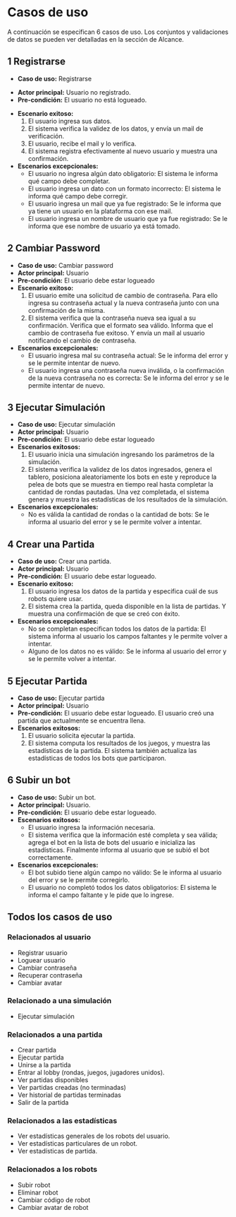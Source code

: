  # Casos de uso
A continuación se especifican 6 casos de uso. Los conjuntos y validaciones de datos se pueden ver detalladas en la sección de Alcance.
 
## 1 Registrarse
+ **Caso de uso:** Registrarse
* **Actor principal:** Usuario no registrado.
* **Pre-condición:** El usuario no está logueado.
+ **Escenario exitoso:** 
	1. El usuario ingresa sus datos.
	2. El sistema verifica la validez de los datos, y envía un mail de verificación.
	3. El usuario, recibe el mail y lo verifica.
	4. El sistema registra efectivamente al nuevo usuario y muestra una confirmación.
+ **Escenarios excepcionales:**
	+ El usuario no ingresa algún dato obligatorio: El sistema le informa qué campo debe completar.
	+ El usuario ingresa un dato con un formato incorrecto:  El sistema le informa qué campo debe corregir.
	+ El usuario ingresa un mail que ya fue registrado: Se le informa que ya tiene un usuario en la plataforma con ese mail.
	+   El usuario ingresa un nombre de usuario que ya fue registrado: Se le informa que ese nombre de usuario ya está tomado.

## 2 Cambiar Password
+ **Caso de uso:** Cambiar password
+ **Actor principal:** Usuario
+ **Pre-condición:** El usuario debe estar logueado
+ **Escenario exitoso:**
	1. El usuario emite una solicitud de cambio de contraseña. Para ello ingresa su contraseña actual y la nueva contraseña junto con una confirmación de la misma.
	2. El sistema verifica que la contraseña nueva sea igual a su confirmación. Verifica que el formato sea válido. Informa que el cambio de contraseña fue exitoso. Y envía un mail al usuario notificando el cambio de contraseña.
+ **Escenarios excepcionales:**
	+ El usuario ingresa mal su contraseña actual: Se le informa del error y se le permite intentar de nuevo.
	+ El usuario ingresa una contraseña nueva inválida, o la confirmación de la nueva contraseña no es correcta: Se le informa del error y se le permite intentar de nuevo.

## 3 Ejecutar Simulación
+ **Caso de uso:** Ejecutar simulación
+ **Actor principal:** Usuario
+ **Pre-condición:** El usuario debe estar logueado
+ **Escenarios exitosos:**
	1. El usuario inicia una simulación ingresando los parámetros de la simulación.
	2. El sistema verifica la validez de los datos ingresados, genera el tablero, posiciona aleatoriamente los bots en este y reproduce la pelea de bots que se muestra en tiempo real hasta completar la cantidad de rondas pautadas. Una vez completada, el sistema genera y muestra las estadísticas de los resultados de la simulación.
+ **Escenarios excepcionales:** 
	+ No es válida la cantidad de rondas o la cantidad de bots: Se le informa al usuario del error y se le permite volver a intentar.

## 4 Crear una Partida
+ **Caso de uso:** Crear una partida.
+ **Actor principal:** Usuario
+ **Pre-condición:** El usuario debe estar logueado.
+ **Escenario exitoso:**
	1. El usuario ingresa  los datos de la partida y especifica cuál de sus robots quiere usar.
	2. El sistema crea la partida, queda disponible en la lista de partidas. Y muestra una confirmación de que se creó con éxito.
+ **Escenarios excepcionales:**
	+ No se completan especifican todos los datos de la partida: El sistema informa al usuario los campos faltantes y le permite volver a intentar.
	+ Alguno de los datos no es válido: Se le informa al usuario del error y se le permite volver a intentar.

## 5 Ejecutar Partida
+ **Caso de uso:** Ejecutar partida
+ **Actor principal:** Usuario
+ **Pre-condición:** El usuario debe estar logueado. El usuario creó una partida que actualmente se encuentra llena.
+ **Escenarios exitosos:** 
	1. El usuario solicita ejecutar la partida.
	2. El sistema computa los resultados de los juegos, y muestra las estadísticas de la partida. El sistema también actualiza las estadísticas de todos los bots que participaron. 

## 6 Subir un bot
+ **Caso de uso:** Subir un bot.
+ **Actor principal:** Usuario.
+ **Pre-condición:** El usuario debe estar logueado.
+ **Escenarios exitosos:**
	+ El usuario ingresa la información necesaria.
	+ El sistema verifica que la información esté completa y sea válida; agrega el bot en la lista de bots del usuario e inicializa las estadísticas. Finalmente informa al usuario que se subió el bot correctamente.
+ **Escenarios excepcionales:**
	+ El bot subido tiene algún campo no válido: Se le informa al usuario del error y se le permite corregirlo.
	+ El usuario no completó todos los datos obligatorios: El sistema  le informa el campo faltante y le pide que lo ingrese.


## Todos los casos de uso
### Relacionados al usuario
- Registrar usuario
- Loguear usuario
- Cambiar contraseña
- Recuperar contraseña
- Cambiar avatar

### Relacionado a una simulación
- Ejecutar simulación

### Relacionados a  una partida
- Crear partida
- Ejecutar partida
- Unirse a la partida
- Entrar al lobby (rondas, juegos, jugadores unidos).
- Ver partidas disponibles
- Ver partidas creadas (no terminadas)
- Ver historial de partidas terminadas
- Salir de la partida 

### Relacionados a las estadísticas
+ Ver estadísticas generales de los robots del usuario.
+ Ver estadísticas particulares de un robot.
+ Ver estadísticas de partida.

### Relacionados a los robots
+ Subir robot
+ Eliminar robot
+ Cambiar código de robot
+ Cambiar avatar de robot

